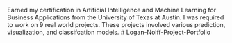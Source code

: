 Earned my certification in Artificial Intelligence and Machine Learning for Business Applications from the University of Texas at Austin. I was required to work on 9 real world projects. These projects involved various prediction, visualization, and classifcation models. # Logan-Nolff-Project-Portfolio
